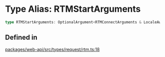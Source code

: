 # Type Alias: RTMStartArguments

```ts
type RTMStartArguments: OptionalArgument<RTMConnectArguments & LocaleAware & object>;
```

## Defined in

[packages/web-api/src/types/request/rtm.ts:18](https://github.com/slackapi/node-slack-sdk/blob/main/packages/web-api/src/types/request/rtm.ts#L18)
